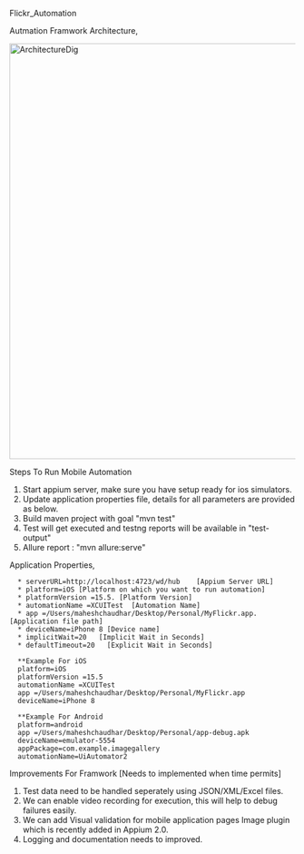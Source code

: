 Flickr_Automation



Autmation Framwork Architecture,

<img width="732" alt="ArchitectureDig" src="https://user-images.githubusercontent.com/11026791/223644777-415d663a-e588-4a1e-95b0-e63e2e1a33d1.png">


Steps To Run Mobile Automation
1. Start appium server, make sure you have setup ready for ios simulators.
2. Update application properties file, details for all parameters are provided as below.
3. Build maven project with goal "mvn test"
4. Test will get executed and testng reports will be available in "test-output"
5. Allure report : "mvn allure:serve"

Application Properties,
      
      * serverURL=http://localhost:4723/wd/hub    [Appium Server URL]
      * platform=iOS [Platform on which you want to run automation]
      * platformVersion =15.5. [Platform Version]
      * automationName =XCUITest  [Automation Name]
      * app =/Users/maheshchaudhar/Desktop/Personal/MyFlickr.app. [Application file path]
      * deviceName=iPhone 8 [Device name]
      * implicitWait=20   [Implicit Wait in Seconds]
      * defaultTimeout=20   [Explicit Wait in Seconds]
      
      **Example For iOS
      platform=iOS
      platformVersion =15.5
      automationName =XCUITest
      app =/Users/maheshchaudhar/Desktop/Personal/MyFlickr.app
      deviceName=iPhone 8

      **Example For Android
      platform=android
      app =/Users/maheshchaudhar/Desktop/Personal/app-debug.apk
      deviceName=emulator-5554
      appPackage=com.example.imagegallery
      automationName=UiAutomator2


Improvements For Framwork [Needs to implemented when time permits] 
1. Test data need to be handled seperately using JSON/XML/Excel files.
2. We can enable video recording for execution, this will help to debug failures easily. 
4. We can add Visual validation for mobile application pages Image plugin which is recently added in Appium 2.0.
5. Logging and documentation needs to improved. 

